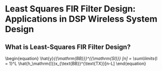 # Least Squares FIR Filter Design: Applications in DSP Wireless System Design

## What is Least-Squares FIR Filter Design?
\begin{equation}
     \hat{y}_{{\mathrm{BB}}}^{{\mathrm{SI}}} [n] = \sum\limits_{l = 1}^L \hat{h_\mathrm{l}}x_{\text{BB}}^{\text{TX}}[n-L]
\end{equation}
